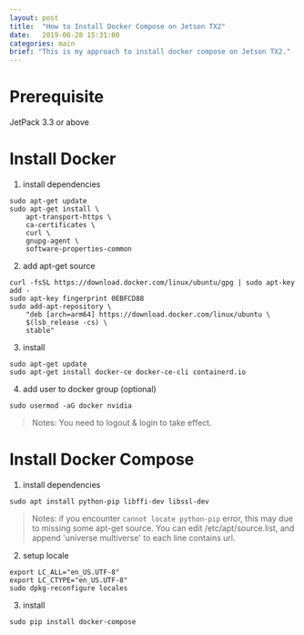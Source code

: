 ```yaml
---
layout: post
title:  "How to Install Docker Compose on Jetson TX2"
date:   2019-06-28 15:31:00
categories: main
brief: "This is my approach to install docker compose on Jetson TX2."
---
```


# Prerequisite
JetPack 3.3 or above
    
# Install Docker
1. install dependencies
```shell
sudo apt-get update
sudo apt-get install \
    apt-transport-https \
    ca-certificates \
    curl \
    gnupg-agent \
    software-properties-common
```
2. add apt-get source
```shell
curl -fsSL https://download.docker.com/linux/ubuntu/gpg | sudo apt-key add -
sudo apt-key fingerprint 0EBFCD88
sudo add-apt-repository \
    "deb [arch=arm64] https://download.docker.com/linux/ubuntu \
    $(lsb_release -cs) \
    stable"
```
3. install
```shell
sudo apt-get update
sudo apt-get install docker-ce docker-ce-cli containerd.io
```
4. add user to docker group (optional)
```shell
sudo usermod -aG docker nvidia
```
> Notes: You need to logout & login to take effect.

    
# Install Docker Compose
1. install dependencies
```shell
sudo apt install python-pip libffi-dev libssl-dev
```
> Notes: if you encounter `cannot locate python-pip` error, this may due to missing some apt-get source. You can edit  /etc/apt/source.list, and append 'universe multiverse' to each line contains url.
2. setup locale
```shell
export LC_ALL="en_US.UTF-8"
export LC_CTYPE="en_US.UTF-8"
sudo dpkg-reconfigure locales
```
3. install
```shell
sudo pip install docker-compose
```


